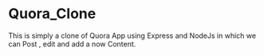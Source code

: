 # Quora_Clone
This is simply a clone of Quora App using Express and NodeJs in which we can Post , edit and add a now Content.
